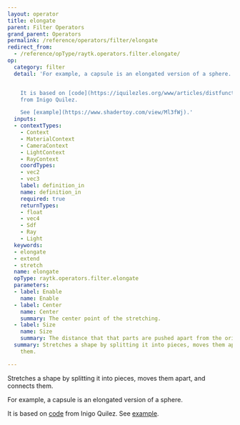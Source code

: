 ```yaml
---
layout: operator
title: elongate
parent: Filter Operators
grand_parent: Operators
permalink: /reference/operators/filter/elongate
redirect_from:
  - /reference/opType/raytk.operators.filter.elongate/
op:
  category: filter
  detail: 'For example, a capsule is an elongated version of a sphere.


    It is based on [code](https://iquilezles.org/www/articles/distfunctions/distfunctions.htm)
    from Inigo Quilez.

    See [example](https://www.shadertoy.com/view/Ml3fWj).'
  inputs:
  - contextTypes:
    - Context
    - MaterialContext
    - CameraContext
    - LightContext
    - RayContext
    coordTypes:
    - vec2
    - vec3
    label: definition_in
    name: definition_in
    required: true
    returnTypes:
    - float
    - vec4
    - Sdf
    - Ray
    - Light
  keywords:
  - elongate
  - extend
  - stretch
  name: elongate
  opType: raytk.operators.filter.elongate
  parameters:
  - label: Enable
    name: Enable
  - label: Center
    name: Center
    summary: The center point of the stretching.
  - label: Size
    name: Size
    summary: The distance that that parts are pushed apart from the origin.
  summary: Stretches a shape by splitting it into pieces, moves them apart, and connects
    them.

---
```



Stretches a shape by splitting it into pieces, moves them apart, and connects them.

For example, a capsule is an elongated version of a sphere.

It is based on [code](https://iquilezles.org/www/articles/distfunctions/distfunctions.htm) from Inigo Quilez.
See [example](https://www.shadertoy.com/view/Ml3fWj).